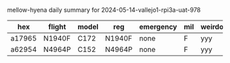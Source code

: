 mellow-hyena daily summary for 2024-05-14-vallejo1-rpi3a-uat-978

|hex|flight|model|reg|emergency|mil|weirdo|
|--|--|--|--|--|--|--|
|a17965|N1940F|C172|N1940F|none|F|yyy|
|a62954|N4964P|C152|N4964P|none|F|yyy|
